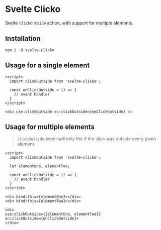 # Svelte Clicko

Svelte `clickOutside` action, with support for multiple elements.

## Installation

```
npm i -D svelte-clicko
```

## Usage for a single element

```svelte
<script>
  import clickOutside from 'svelte-clicko';

  const onClickOutside = () => {
    // event handler
  }
</script>

<div use:clickOutside on:clickOutside={onClickOutside} />
```

## Usage for multiple elements

> `clickOutside` event will only fire if the click was outside every given element.

```svelte
<script>
  import clickOutside from 'svelte-clicko';

  let elementOne, elementTwo;

  const onClickOutside = () => {
    // event handler
  }
</script>

<div bind:this={elementOne}></div>
<div bind:this={elementTwo}></div>

<div
use:clickOutside={[elementOne, elementTwo]}
on:clickOutside={onClickOutside}>
</div>
```
